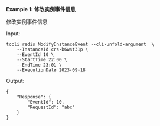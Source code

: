 **Example 1: 修改实例事件信息**

修改实例事件信息

Input: 

```
tccli redis ModifyInstanceEvent --cli-unfold-argument  \
    --InstanceId crs-b6wst31p \
    --EventId 10 \
    --StartTime 22:00 \
    --EndTime 23:01 \
    --ExecutionDate 2023-09-18
```

Output: 
```
{
    "Response": {
        "EventId": 10,
        "RequestId": "abc"
    }
}
```


